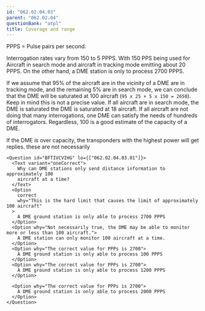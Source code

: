 ```yaml
---
id: "062.02.04.03"
parent: "062.02.04"
questionBank: "atpl"
title: Coverage and range
---
```


PPPS = Pulse pairs per second.

Interrogation rates vary from 150 to 5 PPPS. With 150 PPS being used for
Aircraft in search mode and aircraft in tracking mode emitting about 20 PPPS. On
the other hand, a DME station is only to process 2700 PPPS.

If we assume that 95% of the aircraft are in the vicinity of a DME are in
tracking mode, and the remaining 5% are in search mode, we can conclude that the
DME will be saturated at 100 aircraft (`95 x 25 + 5 x 150 = 2650`). Keep in mind
this is not a precise value. If all aircraft are in search mode, the DME is
saturated the DME is saturated at 18 aircraft. If all aircraft are not doing
that many interrogations, one DME can satisfy the needs of hundreds of
interrogators. Regardless, 100 is a good estimate of the capacity of a DME.

If the DME is over capacity, the transponders with the highest power will get
replies. these are not necessarily

```tsx
<Question id="BFTIVCVIHG" lo={["062.02.04.03.01"]}>
  <Text variant="oneCorrect">
    Why can DME stations only send distance information to approximately 100
    aircraft at a time?
  </Text>
  <Option
    correct
    why="This is the hard limit that causes the limit of approximately 100 aircraft"
  >
    A DME ground station is only able to process 2700 PPPS
  </Option>
  <Option why="Not necessarily true, the DME may be able to monitor more or less than 100 aircraft.">
    A DME station can only monitor 100 aircraft at a time.
  </Option>
  <Option why="The correct value for PPPs is 2700">
    A DME ground station is only able to process 100 PPPS
  </Option>
  <Option why="The correct value for PPPs is 2700">
    A DME ground station is only able to process 1200 PPPS
  </Option>

  <Option why="The correct value for PPPs is 2700">
    A DME ground station is only able to process 2000 PPPS
  </Option>
</Question>
```
